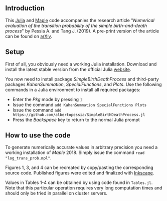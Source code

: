 ## Introduction
This [Julia](https://julialang.org) and [Maple](https://maplesoft.com/products/Maple) code accompanies the research article "*Numerical evaluation of the transition probability of the simple birth-and-death process*" by Pessia A. and Tang J. (2019).
A pre-print version of the article can be found on [arXiv](https://arxiv.org/abs/1909.10765).

## Setup

First of all, you obviously need a working Julia installation.
Download and install the latest stable version from the official Julia [website](https://julialang.org/downloads).

You now need to install package *SimpleBirthDeathProcess* and third-party packages *KahanSummation*, *SpecialFunctions*, and *Plots*.
Use the following commands in a Julia environment to install all required packages:

- Enter the *Pkg* mode by pressing  `]`
- Issue the command `add KahanSummation SpecialFunctions Plots`
- Issue the command `add https://github.com/albertopessia/SimpleBirthDeathProcess.jl`
- Press the *Backspace* key to return to the normal Julia prompt

## How to use the code

To generate numerically accurate values in arbitrary precision you need a working installation of *Maple* 2018.
Simply issue the command `read "log_trans_prob.mpl"`.

Figures 1, 3, and 4 can be recreated by copy/pasting the corresponding source code.
Published figures were edited and finalized with [Inkscape](https://inkscape.org).

Values in Tables 1-4 can be obtained by using code found in `Tables.jl`.
Note that this particular operation requires very long computation times and should only be tried in parallel on cluster servers.
